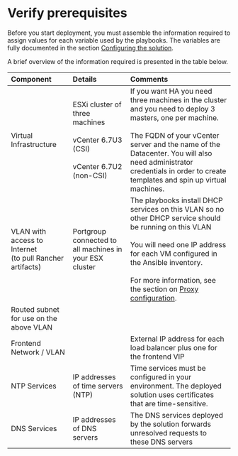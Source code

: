 # Verify prerequisites

Before you start deployment, you must assemble the information required to assign values for each
variable used by the playbooks. The variables are fully documented in the section
[Configuring the solution](../config-core/ansible-config).

A brief overview of the information required is presented in the table below.


|Component|Details|Comments|
|:-------|:---|:----------|
|Virtual Infrastructure|ESXi cluster of three machines<br><br>vCenter 6.7U3 (CSI)<br><br>vCenter 6.7U2 (non-CSI)|If you want HA you need three machines in the cluster and you need to deploy 3 masters, one per machine. <br><br>The FQDN of your vCenter server and the name of the Datacenter. You will also need administrator credentials in order to create templates and spin up virtual machines.|
|VLAN with access to Internet <br>(to pull Rancher artifacts)|Portgroup connected to all machines in your ESX cluster|The playbooks install DHCP services on this VLAN so no other DHCP service should be running on this VLAN<br><br>You will need one IP address for each VM configured in the Ansible inventory.<br><br>For more information, see the section on [Proxy configuration](../config-core/proxy-config).|
|Routed subnet for use on the above VLAN|||
|Frontend Network / VLAN|  |External IP address for each load balancer plus one for the frontend VIP |
|NTP Services|IP addresses of time servers (NTP)|Time services must be configured in your environment. The deployed solution uses certificates that are time-sensitive.|
|DNS Services|IP addresses of DNS servers|The DNS services deployed by the solution forwards unresolved requests to these DNS servers|



